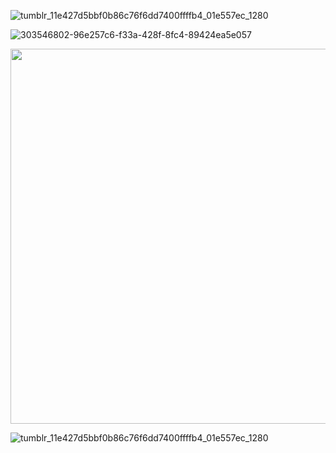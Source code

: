 ![tumblr_11e427d5bbf0b86c76f6dd7400ffffb4_01e557ec_1280](https://github.com/cheriigutzz/cheriigutzz/assets/157747030/c40ba01e-aaff-4481-b035-d4c2c74ca03d)

<p align="center">

  ![303546802-96e257c6-f33a-428f-8fc4-89424ea5e057](https://github.com/cheriigutzz/cheriigutzz/assets/157747030/c3311e34-a2f7-4f99-a6b1-62d7f63003d7)


<p align="center">
<img width="600" height="600" src="https://github.com/cheriigutzz/cheriigutzz/assets/157747030/ff69bef2-9d60-4f13-afad-255fdf6407c5">
</p>

![tumblr_11e427d5bbf0b86c76f6dd7400ffffb4_01e557ec_1280](https://github.com/cheriigutzz/cheriigutzz/assets/157747030/c40ba01e-aaff-4481-b035-d4c2c74ca03d)
